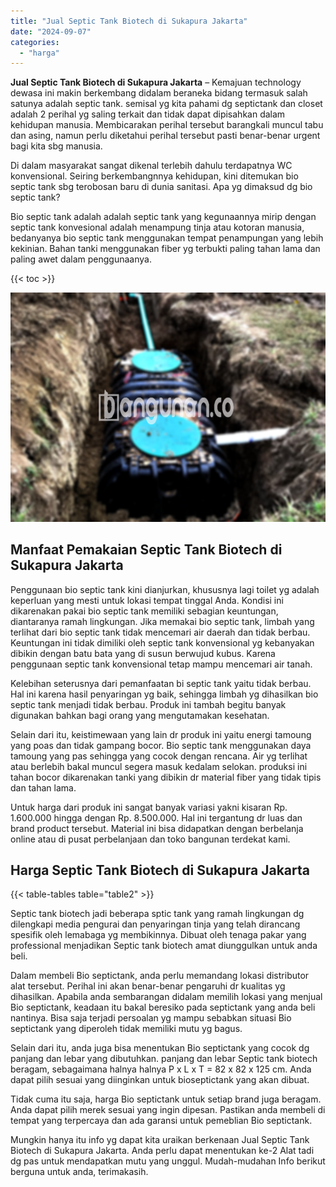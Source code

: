 ```yaml
---
title: "Jual Septic Tank Biotech di Sukapura Jakarta"
date: "2024-09-07"
categories: 
  - "harga"
---
```


**Jual Septic Tank Biotech di Sukapura Jakarta** – Kemajuan technology dewasa ini makin berkembang didalam beraneka bidang termasuk salah satunya adalah septic tank. semisal yg kita pahami dg septictank dan closet adalah 2 perihal yg saling terkait dan tidak dapat dipisahkan dalam kehidupan manusia. Membicarakan perihal tersebut barangkali muncul tabu dan asing, namun perlu diketahui perihal tersebut pasti benar-benar urgent bagi kita sbg manusia.

Di dalam masyarakat sangat dikenal terlebih dahulu terdapatnya WC konvensional. Seiring berkembangnnya kehidupan, kini ditemukan bio septic tank sbg terobosan baru di dunia sanitasi. Apa yg dimaksud dg bio septic tank?

Bio septic tank adalah adalah septic tank yang kegunaannya mirip dengan septic tank konvesional adalah menampung tinja atau kotoran manusia, bedanyanya bio septic tank menggunakan tempat penampungan yang lebih kekinian. Bahan tanki menggunakan fiber yg terbukti paling tahan lama dan paling awet dalam penggunaanya.

{{< toc >}}

![Jual Septic Tank Biotech di Sukapura Jakarta](/images/jual-bio-septictank-49.png)

## Manfaat Pemakaian Septic Tank Biotech di Sukapura Jakarta

Penggunaan bio septic tank kini dianjurkan, khususnya lagi toilet yg adalah keperluan yang mesti untuk lokasi tempat tinggal Anda. Kondisi ini dikarenakan pakai bio septic tank memiliki sebagian keuntungan, diantaranya ramah lingkungan. Jika memakai bio septic tank, limbah yang terlihat dari bio septic tank tidak mencemari air daerah dan tidak berbau. Keuntungan ini tidak dimiliki oleh septic tank konvensional yg kebanyakan dibikin dengan batu bata yang di susun berwujud kubus. Karena penggunaan septic tank konvensional tetap mampu mencemari air tanah.

Kelebihan seterusnya dari pemanfaatan bi septic tank yaitu tidak berbau. Hal ini karena hasil penyaringan yg baik, sehingga limbah yg dihasilkan bio septic tank menjadi tidak berbau. Produk ini tambah begitu banyak digunakan bahkan bagi orang yang mengutamakan kesehatan.

Selain dari itu, keistimewaan yang lain dr produk ini yaitu energi tamoung yang poas dan tidak gampang bocor. Bio septic tank menggunakan daya tamoung yang pas sehingga yang cocok dengan rencana. Air yg terlihat atau berlebih bakal muncul segera masuk kedalam selokan. produksi ini tahan bocor dikarenakan tanki yang dibikin dr material fiber yang tidak tipis dan tahan lama.

Untuk harga dari produk ini sangat banyak variasi yakni kisaran Rp. 1.600.000 hingga dengan Rp. 8.500.000. Hal ini tergantung dr luas dan brand product tersebut. Material ini bisa didapatkan dengan berbelanja online atau di pusat perbelanjaan dan toko bangunan terdekat kami.

## Harga Septic Tank Biotech di Sukapura Jakarta

{{< table-tables table="table2" >}}

Septic tank biotech jadi beberapa sptic tank yang ramah lingkungan dg dilengkapi media pengurai dan penyaringan tinja yang telah dirancang spesifik oleh lemabaga yg membikinnya. Dibuat oleh tenaga pakar yang professional menjadikan Septic tank biotech amat diunggulkan untuk anda beli.

Dalam membeli Bio septictank, anda perlu memandang lokasi distributor alat tersebut. Perihal ini akan benar-benar pengaruhi dr kualitas yg dihasilkan. Apabila anda sembarangan didalam memilih lokasi yang menjual Bio septictank, keadaan itu bakal beresiko pada septictank yang anda beli nantinya. Bisa saja terjadi persoalan yg mampu sebabkan situasi Bio septictank yang diperoleh tidak memiliki mutu yg bagus.

Selain dari itu, anda juga bisa menentukan Bio septictank yang cocok dg panjang dan lebar yang dibutuhkan. panjang dan lebar Septic tank biotech beragam, sebagaimana halnya halnya P x L x T = 82 x 82 x 125 cm. Anda dapat pilih sesuai yang diinginkan untuk bioseptictank yang akan dibuat.

Tidak cuma itu saja, harga Bio septictank untuk setiap brand juga beragam. Anda dapat pilih merek sesuai yang ingin dipesan. Pastikan anda membeli di tempat yang terpercaya dan ada garansi untuk pemeblian Bio septictank.

Mungkin hanya itu info yg dapat kita uraikan berkenaan Jual Septic Tank Biotech di Sukapura Jakarta. Anda perlu dapat menentukan ke-2 Alat tadi dg pas untuk mendapatkan mutu yang unggul. Mudah-mudahan Info berikut berguna untuk anda, terimakasih.
